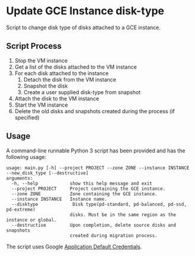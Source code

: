 # Update GCE Instance disk-type

Script to change disk type of disks attached to a GCE instance.

## Script Process

1. Stop the VM instance
1. Get a list of the disks attached to the VM instance
1. For each disk attached to the instance
    1. Detach the disk from the VM instance
    1. Snapshot the disk
    1. Create a user supplied disk-type from snapshot
1. Attach the disk to the VM instance
1. Start the VM instance
1. Delete the old disks and snapshots created during the process (if 
specified)

## Usage

A command-line runnable Python 3 script has been provided and has the 
following
usage:

```
usage: main.py [-h] --project PROJECT --zone ZONE --instance INSTANCE --new_disk_type [--destructive]
arguments:
  -h, --help            show this help message and exit
  --project PROJECT     Project containing the GCE instance.
  --zone ZONE           Zone containing the GCE instance.
  --instance INSTANCE   Instance name.
  --disktype             Disk type(pd-standard, pd-balanced, pd-ssd, pd-extreme)
                        disks. Must be in the same region as the instance or global.
  --destructive         Upon completion, delete source disks and snapshots
                        created during migration process.
```

The script uses Google [Application Default 
Credentials](https://cloud.google.com/docs/authentication/production).
